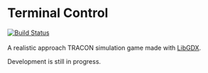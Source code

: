 # Terminal Control
[![Build Status](https://travis-ci.org/Bombbird2001/Terminal-Control.svg?branch=master)](https://travis-ci.org/Bombbird2001/Terminal-Control)
\
\
A realistic approach TRACON simulation game made with [LibGDX](https://libgdx.badlogicgames.com/).

Development is still in progress.
